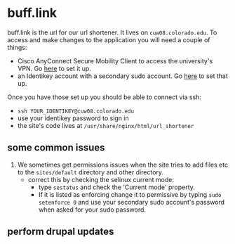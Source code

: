 # buff.link

buff.link is the url for our url shortener. It lives on `cuw08.colorado.edu`. To access and make changes to the application you will need a couple of things:

- Cisco AnyConnect Secure Mobility Client to access the university's VPN. Go [here](https://oit.colorado.edu/services/network-internet-services/vpn/help/cisco-vpn) to set it up.
- an Identikey account with a secondary sudo account. Go [here](https://oit.colorado.edu/tutorial/identikey-manager-activate-and-manage-your-secondary-account) to set that up.

Once you have those set up you should be able to connect via ssh:
- `ssh YOUR_IDENTIKEY@cuw08.colorado.edu`
- use your identikey password to sign in
- the site's code lives at `/usr/share/nginx/html/url_shortener`

## some common issues

1. We sometimes get permissions issues when the site tries to add files etc to the `sites/default` directory and other directory.
    - correct this by checking the selinux current mode:
        - type `sestatus` and check the 'Current mode' property.
        - If it is listed as enforcing change it to permissive by typing `sudo setenforce 0` and use your secondary sudo account's password when asked for your sudo password.

## perform drupal updates